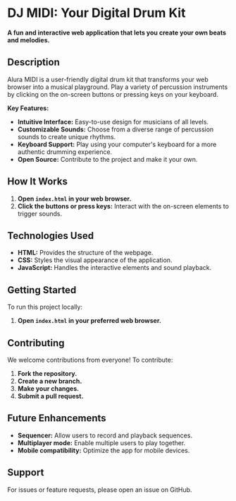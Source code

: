 # DJ MIDI: Your Digital Drum Kit

**A fun and interactive web application that lets you create your own beats and melodies.**

## Description
Alura MIDI is a user-friendly digital drum kit that transforms your web browser into a musical playground. Play a variety of percussion instruments by clicking on the on-screen buttons or pressing keys on your keyboard.

**Key Features:**

* **Intuitive Interface:** Easy-to-use design for musicians of all levels.
* **Customizable Sounds:** Choose from a diverse range of percussion sounds to create unique rhythms.
* **Keyboard Support:** Play using your computer's keyboard for a more authentic drumming experience.
* **Open Source:** Contribute to the project and make it your own.

## How It Works
1. **Open `index.html` in your web browser.**
2. **Click the buttons or press keys:** Interact with the on-screen elements to trigger sounds.

## Technologies Used
* **HTML:** Provides the structure of the webpage.
* **CSS:** Styles the visual appearance of the application.
* **JavaScript:** Handles the interactive elements and sound playback.

## Getting Started
To run this project locally:

1. **Open `index.html` in your preferred web browser.**

## Contributing
We welcome contributions from everyone! To contribute:

1. **Fork the repository.**
2. **Create a new branch.**
3. **Make your changes.**
4. **Submit a pull request.**


## Future Enhancements
* **Sequencer:** Allow users to record and playback sequences.
* **Multiplayer mode:** Enable multiple users to play together.
* **Mobile compatibility:** Optimize the app for mobile devices.

## Support
For issues or feature requests, please open an issue on GitHub.
